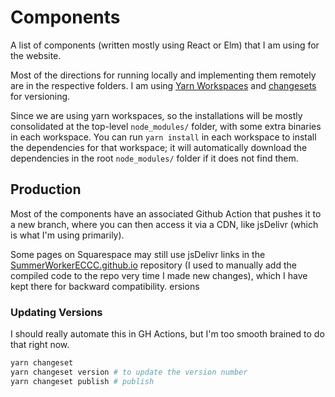 # Components

A list of components (written mostly using React or Elm) that I am using for the
website.

Most of the directions for running locally and implementing them remotely are in the respective folders. 
I am using [Yarn Workspaces](https://classic.yarnpkg.com/en/docs/workspaces/) and [changesets](https://github.com/atlassian/changesets/blob/main/packages/cli/README.md) for versioning.

Since we are using yarn workspaces, so the installations will be mostly consolidated at the top-level `node_modules/` folder, with some extra binaries in each workspace. You can run `yarn install` in each workspace to install the dependencies for that workspace; it will automatically download the dependencies in the root `node_modules/` folder if it does not find them.

## Production

Most of the components have an associated Github Action that pushes it to a new branch, where you can then access it via a CDN, like jsDelivr (which is what I'm using primarily).

Some pages on Squarespace may still use jsDelivr links in the [SummerWorkerECCC.github.io](https://github.com/SummerWorkerECCC/SummerWorkerECCC.github.io) repository (I used to manually add the compiled code to the repo very time I made new changes), which I have kept there for backward compatibility.
ersions

### Updating Versions

I should really automate this in GH Actions, but I'm too smooth brained to do that right now.

```bash
yarn changeset
yarn changeset version # to update the version number
yarn changeset publish # publish
```
